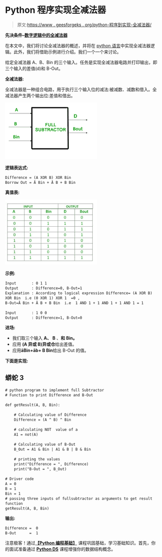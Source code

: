 # Python 程序实现全减法器

> 原文:[https://www . geesforgeks . org/python-程序到实现-全减法器/](https://www.geeksforgeeks.org/python-program-to-implement-full-subtractor/)

**先决条件–**[**数字逻辑中的全减法器**](https://www.geeksforgeeks.org/full-subtractor-in-digital-logic/)

在本文中，我们将讨论全减法器的概述，并将在 [python 语言](https://www.geeksforgeeks.org/python-programming-language/)中实现全减法器逻辑。此外，我们将借助示例进行介绍。我们一个一个来讨论。

给定全减法器 A、B、Bin 的三个输入。任务是实现全减法器电路并打印输出，即三个输入的差值(d)和 B-Out。

**全减法器:**

全减法器是一种组合电路，用于执行三个输入位的减法:被减数、减数和借入。全减法器产生两个输出位:差值和借出。

![](img/58bd89e57dc74bbb7a614c4d8c975965.png)

**逻辑表达式:**

```
Difference = (A XOR B) XOR Bin
Borrow Out = Ā Bin + Ā B + B Bin
```

**真值表:**

![](img/97f7041eaf7274cc0e124d3d39315ccf.png)

**示例:**

```
Input       : 0 1 1
Output      : Difference=0, B-Out=1
Explanation : According to logical expression Difference= (A XOR B) XOR Bin  i.e (0 XOR 1) XOR 1  =0 ,
B-Out=Ā Bin + Ā B + B Bin  i.e  1 AND 1 + 1 AND 1 + 1 AND 1 = 1

Input       : 1 0 0
Output      : Difference=1, B-Out=0
```

**进场:**

*   我们取三个输入 **A、** **B** 、**和 Bin。**
*   应用 **(A 异或 B)异或仓**给出差值。
*   应用**āBin+āb+ B Bin**给出 B-Out 的值。

**下面是实现:**

## 蟒蛇 3

```
# python program to implement full Subtractor
# Function to print Difference and B-Out

def getResult(A, B, Bin):

    # Calculating value of Difference
    Difference = (A ^ B) ^ Bin

    # calculating NOT  value of a
    A1 = not(A)

    # Calculating value of B-Out
    B_Out = A1 & Bin | A1 & B | B & Bin

    # printing the values
    print("Difference = ", Difference)
    print("B-Out = ", B_Out)

# Driver code
A = 0
B = 1
Bin = 1
# passing three inputs of fullsubtractor as arguments to get result function
getResult(A, B, Bin)
```

**输出:**

```
Difference =  0
B-Out      =  1
```

注意极客！通过[**【Python 编程基础】**](https://practice.geeksforgeeks.org/courses/Python-Foundation?utm_source=geeksforgeeks&utm_medium=article&utm_campaign=GFG_Article_Bottom_Python_Foundation) 课程巩固基础，学习基础知识。首先，你的面试准备通过 [**Python DS**](https://practice.geeksforgeeks.org/courses/Data-Structures-With-Python?utm_source=geeksforgeeks&utm_medium=article&utm_campaign=GFG_Article_Bottom_Python_DS) 课程增强你的数据结构概念。